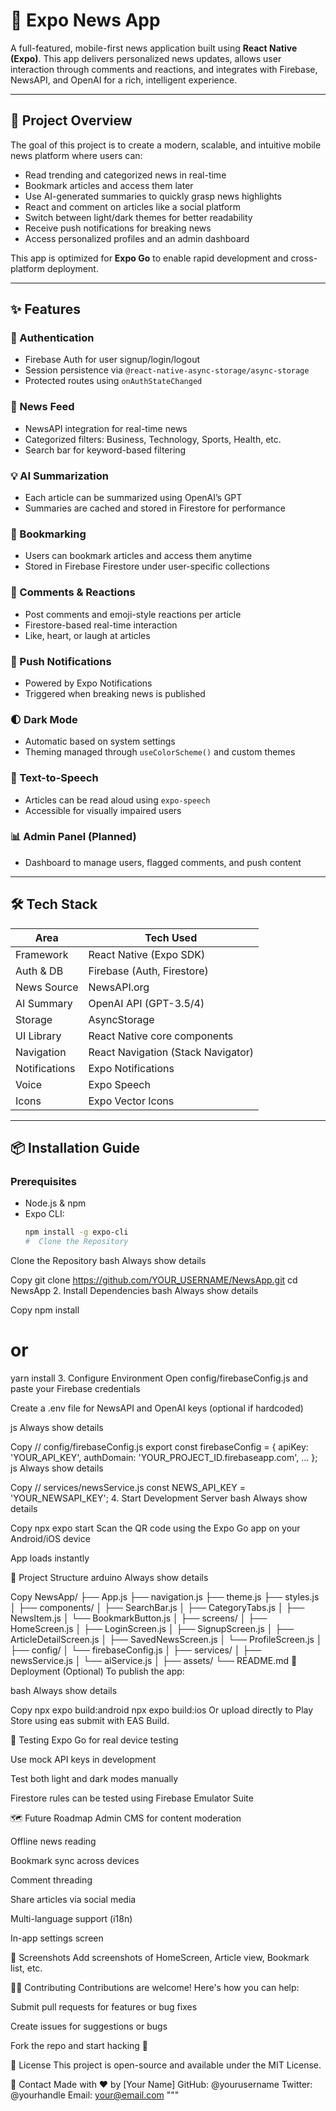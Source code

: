 # 📰 Expo News App

A full-featured, mobile-first news application built using **React Native (Expo)**. This app delivers personalized news updates, allows user interaction through comments and reactions, and integrates with Firebase, NewsAPI, and OpenAI for a rich, intelligent experience.

---

## 🎯 Project Overview

The goal of this project is to create a modern, scalable, and intuitive mobile news platform where users can:

- Read trending and categorized news in real-time
- Bookmark articles and access them later
- Use AI-generated summaries to quickly grasp news highlights
- React and comment on articles like a social platform
- Switch between light/dark themes for better readability
- Receive push notifications for breaking news
- Access personalized profiles and an admin dashboard

This app is optimized for **Expo Go** to enable rapid development and cross-platform deployment.

---

## ✨ Features

### 🔐 Authentication
- Firebase Auth for user signup/login/logout
- Session persistence via `@react-native-async-storage/async-storage`
- Protected routes using `onAuthStateChanged`

### 📰 News Feed
- NewsAPI integration for real-time news
- Categorized filters: Business, Technology, Sports, Health, etc.
- Search bar for keyword-based filtering

### 💡 AI Summarization
- Each article can be summarized using OpenAI’s GPT
- Summaries are cached and stored in Firestore for performance

### 🔖 Bookmarking
- Users can bookmark articles and access them anytime
- Stored in Firebase Firestore under user-specific collections

### 💬 Comments & Reactions
- Post comments and emoji-style reactions per article
- Firestore-based real-time interaction
- Like, heart, or laugh at articles

### 🔔 Push Notifications
- Powered by Expo Notifications
- Triggered when breaking news is published

### 🌓 Dark Mode
- Automatic based on system settings
- Theming managed through `useColorScheme()` and custom themes

### 📢 Text-to-Speech
- Articles can be read aloud using `expo-speech`
- Accessible for visually impaired users

### 📊 Admin Panel (Planned)
- Dashboard to manage users, flagged comments, and push content

---

## 🛠 Tech Stack

| Area         | Tech Used                            |
|--------------|--------------------------------------|
| Framework    | React Native (Expo SDK)              |
| Auth & DB    | Firebase (Auth, Firestore)           |
| News Source  | NewsAPI.org                          |
| AI Summary   | OpenAI API (GPT-3.5/4)               |
| Storage      | AsyncStorage                         |
| UI Library   | React Native core components         |
| Navigation   | React Navigation (Stack Navigator)   |
| Notifications| Expo Notifications                   |
| Voice        | Expo Speech                          |
| Icons        | Expo Vector Icons                    |

---

## 📦 Installation Guide

### Prerequisites

- Node.js & npm
- Expo CLI:  
  ```bash
  npm install -g expo-cli
  #  Clone the Repository
Clone the Repository
bash
Always show details

Copy
git clone https://github.com/YOUR_USERNAME/NewsApp.git
cd NewsApp
2. Install Dependencies
bash
Always show details

Copy
npm install
# or
yarn install
3. Configure Environment
Open config/firebaseConfig.js and paste your Firebase credentials

Create a .env file for NewsAPI and OpenAI keys (optional if hardcoded)

js
Always show details

Copy
// config/firebaseConfig.js
export const firebaseConfig = {
  apiKey: 'YOUR_API_KEY',
  authDomain: 'YOUR_PROJECT_ID.firebaseapp.com',
  ...
};
js
Always show details

Copy
// services/newsService.js
const NEWS_API_KEY = 'YOUR_NEWSAPI_KEY';
4. Start Development Server
bash
Always show details

Copy
npx expo start
Scan the QR code using the Expo Go app on your Android/iOS device

App loads instantly

📂 Project Structure
arduino
Always show details

Copy
NewsApp/
├── App.js
├── navigation.js
├── theme.js
├── styles.js
│
├── components/
│   ├── SearchBar.js
│   ├── CategoryTabs.js
│   ├── NewsItem.js
│   └── BookmarkButton.js
│
├── screens/
│   ├── HomeScreen.js
│   ├── LoginScreen.js
│   ├── SignupScreen.js
│   ├── ArticleDetailScreen.js
│   ├── SavedNewsScreen.js
│   └── ProfileScreen.js
│
├── config/
│   └── firebaseConfig.js
│
├── services/
│   ├── newsService.js
│   └── aiService.js
│
├── assets/
└── README.md
🚀 Deployment (Optional)
To publish the app:

bash
Always show details

Copy
npx expo build:android
npx expo build:ios
Or upload directly to Play Store using eas submit with EAS Build.

🧪 Testing
Expo Go for real device testing

Use mock API keys in development

Test both light and dark modes manually

Firestore rules can be tested using Firebase Emulator Suite

🗺 Future Roadmap
 Admin CMS for content moderation

 Offline news reading

 Bookmark sync across devices

 Comment threading

 Share articles via social media

 Multi-language support (i18n)

 In-app settings screen

📸 Screenshots
Add screenshots of HomeScreen, Article view, Bookmark list, etc.

🧑‍💻 Contributing
Contributions are welcome! Here's how you can help:

Submit pull requests for features or bug fixes

Create issues for suggestions or bugs

Fork the repo and start hacking 🚀

📄 License
This project is open-source and available under the MIT License.

🙋 Contact
Made with ❤️ by [Your Name]
GitHub: @yourusername
Twitter: @yourhandle
Email: your@email.com
"""
